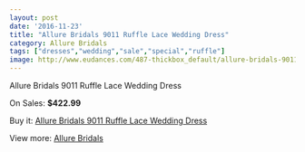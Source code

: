 ```yaml
---
layout: post
date: '2016-11-23'
title: "Allure Bridals 9011 Ruffle Lace Wedding Dress"
category: Allure Bridals
tags: ["dresses","wedding","sale","special","ruffle"]
image: http://www.eudances.com/487-thickbox_default/allure-bridals-9011-ruffle-lace-wedding-dress.jpg
---
```

Allure Bridals 9011 Ruffle Lace Wedding Dress

On Sales: **$422.99**
<a href="https://www.eudances.com/en/allure-bridals/152-allure-bridals-9011-ruffle-lace-wedding-dress.html"><amp-img layout="responsive" width="600" height="600" src="//www.eudances.com/487-thickbox_default/allure-bridals-9011-ruffle-lace-wedding-dress.jpg" alt="Allure Bridals 9011 Ruffle Lace Wedding Dress 0" /></a>
<a href="https://www.eudances.com/en/allure-bridals/152-allure-bridals-9011-ruffle-lace-wedding-dress.html"><amp-img layout="responsive" width="600" height="600" src="//www.eudances.com/488-thickbox_default/allure-bridals-9011-ruffle-lace-wedding-dress.jpg" alt="Allure Bridals 9011 Ruffle Lace Wedding Dress 1" /></a>
<a href="https://www.eudances.com/en/allure-bridals/152-allure-bridals-9011-ruffle-lace-wedding-dress.html"><amp-img layout="responsive" width="600" height="600" src="//www.eudances.com/489-thickbox_default/allure-bridals-9011-ruffle-lace-wedding-dress.jpg" alt="Allure Bridals 9011 Ruffle Lace Wedding Dress 2" /></a>
<a href="https://www.eudances.com/en/allure-bridals/152-allure-bridals-9011-ruffle-lace-wedding-dress.html"><amp-img layout="responsive" width="600" height="600" src="//www.eudances.com/490-thickbox_default/allure-bridals-9011-ruffle-lace-wedding-dress.jpg" alt="Allure Bridals 9011 Ruffle Lace Wedding Dress 3" /></a>

Buy it: [Allure Bridals 9011 Ruffle Lace Wedding Dress](https://www.eudances.com/en/allure-bridals/152-allure-bridals-9011-ruffle-lace-wedding-dress.html "Allure Bridals 9011 Ruffle Lace Wedding Dress")

View more: [Allure Bridals](https://www.eudances.com/en/2-allure-bridals "Allure Bridals")